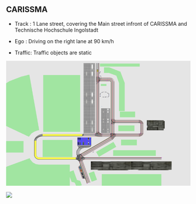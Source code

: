 ## CARISSMA  

- Track : 1 Lane street, covering the Main street infront of CARISSMA and Technische Hochschule Ingolstadt

- Ego : Driving on the right lane at 90 km/h

- Traffic: Traffic objects are static

![](https://raw.githubusercontent.com/PerpetuumProgress/OVAL-Assets/main/datasets/Carismma_Track/Unbenannt.PNG)

![](https://raw.githubusercontent.com/PerpetuumProgress/OVAL-Assets/main/datasets/Carismma_Track/2019-11-29_SAVe_Ingolstadt_Prio6_Carissma_Outdoor_offset.gif)
